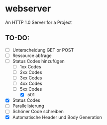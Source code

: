 # webserver

An HTTP 1.0 Server for a Project

## TO-DO:

- [ ] Unterscheidung GET or POST
- [ ] Ressource abfrage
- [ ] Status Codes hinzufügen
   - [ ] 1xx Codes
   - [ ] 2xx Codes
   - [ ] 3xx Codes
   - [ ] 4xx Codes
   - [ ] 5xx Codes
      - [x] 501
- [x] Status Codes
- [ ] Parallelisierung
- [ ] Schöner Code schreiben
- [x] Automatische Header und Body Generation